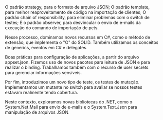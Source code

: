 

O padrão strategy, para o formato de arquivo JSON;
O padrão template, para melhor reaproveitamento de código na importação de clientes;
O padrão chain of responsibility, para eliminar problemas com o switch de testes;
E o padrão observer, para desvincular o envio de e-mails da execução do comando de importação de pets.


Nesse processo, dominamos novos recursos em C#, como o método de extensão, que implementa o "O" do SOLID. Também utilizamos os conceitos de generics, eventos em C# e delegates.

Boas práticas para configuração de aplicações, a partir do arquivo appset.json. Fizemos uso de novos pacotes para leitura de JSON e para realizar o binding. Trabalhamos também com o recurso de user secrets para gerenciar informações sensíveis.

Por fim, introduzimos um novo tipo de teste, os testes de mutação. Implementamos um mutante no switch para avaliar se nossos testes estavam realmente tendo cobertura.

Neste contexto, exploramos novas bibliotecas do .NET, como o System.Net.Mail para envio de e-mails e o System.Text.Json para manipulação de arquivos JSON.
